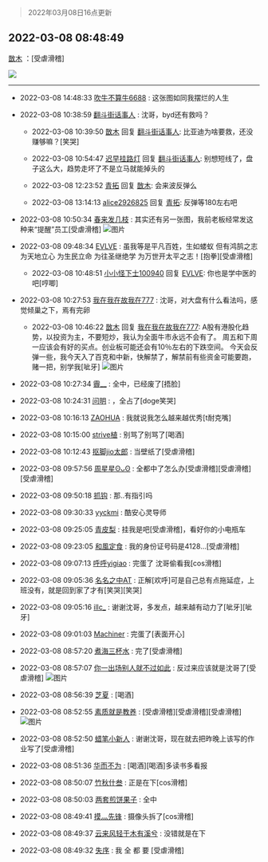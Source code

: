 > 2022年03月08日16点更新
<link rel="stylesheet" href="https://cdn.jsdelivr.net/gh/taotie6/sampleJSON@main/css/photo_show.css">
<meta name="referrer" content="no-referrer" />


 ## 2022-03-08 08:48:49 

 [㪚木](https://www.coolapk.com/feed/34084611?shareKey=MmExNTkxMzRlZGMxNjIyNmI4Mjg~) ：[受虐滑稽] 

<div class="album">
<img class="img-item" src="https://image.coolapk.com/feed/2022/0308/08/1081091_8225c736_0528_3528_802@504x748.jpeg" />
</div>

 ------- 

- 2022-03-08 14:48:33 [吹牛不算牛6688](uid=3776015) : 这张图如同我摆烂的人生 

- 2022-03-08 10:38:59 [翻斗街话事人](uid=3028129) : 沈哥，byd还有救吗？ 

    - 2022-03-08 10:39:50 [㪚木](uid=1081091) 回复 [翻斗街话事人](uid=3028129): 比亚迪为啥要救，还没赚够嘛？[笑哭] 

    - 2022-03-08 10:54:47 [迟早挂路灯](uid=874366) 回复 [翻斗街话事人](uid=3028129): 别想短线了，盘子这么大，趋势走坏了不是立马就能掉头的 

    - 2022-03-08 12:23:52 [青拓](uid=1255788) 回复 [㪚木](uid=1081091): 会来波反弹么 

    - 2022-03-08 13:14:13 [alice2926825](uid=1064232) 回复 [青拓](uid=1255788): 反弹等180左右吧 

- 2022-03-08 10:50:34 [春来发几枝](uid=1221902) : 其实还有另一张图，我前老板经常发这种来“提醒”员工[受虐滑稽] ![图片](https://image.coolapk.com/feed/2022/0308/10/1221902_c565a767_7833_1981_796@1080x1447.png)

- 2022-03-08 09:48:34 [EVLVE](uid=624501) : 虽我等是平凡百姓，生如蝼蚁 但有鸿鹄之志 为天地立心 为生民立命 为往圣继绝学 为万世开太平之志！[抱拳][受虐滑稽] 

    - 2022-03-08 10:48:51 [小小怪下士100940](uid=19067463) 回复 [EVLVE](uid=624501): 你也是学中医的吧[哼唧] 

- 2022-03-08 10:27:53 [我在我在故我在777](uid=2728082) : 沈哥，对大盘有什么看法吗，感觉倾巢之下，焉有完卵 

    - 2022-03-08 10:46:22 [㪚木](uid=1081091) 回复 [我在我在故我在777](uid=2728082): A股有港股化趋势，以投资为主，不要短炒，我认为全面牛市永远不会有了。
周五和下周一应该会有好的买点。创业板可能还会有10％左右的下跌空间。
今天会反弹一些，我今天入了百克和中新，快解禁了，解禁前有些资金可能要跑，赌一把，别学我[呲牙] ![图片](https://image.coolapk.com/feed/2019/0507/23/1081091_4510_532@400x225.gif)

- 2022-03-08 10:27:34 [霽__](uid=2393793) : 全中，已经废了[捂脸] 

- 2022-03-08 10:24:31 [问明](uid=2554027) : ，全占了[doge笑哭] 

- 2022-03-08 10:16:13 [ZAOHUA](uid=1930793) : 我就说我怎么越来越优秀[t耐克嘴] 

- 2022-03-08 10:15:00 [strive植](uid=1468928) : 别骂了别骂了[喝酒] 

- 2022-03-08 10:12:43 [抠脚jio太郎](uid=3743725) : 当壁纸了[受虐滑稽] 

- 2022-03-08 09:57:56 [周星星ʘᴗʘ](uid=1078199) : 全都中了怎么办[受虐滑稽][受虐滑稽][受虐滑稽] 

- 2022-03-08 09:50:18 [抓钩](uid=1286315) : 那..有指引吗 

- 2022-03-08 09:30:33 [yyckmi](uid=2884622) : 酷安心灵导师 

- 2022-03-08 09:25:05 [青皮梨](uid=1109281) : 挂我是吧[受虐滑稽]，看好你的小电瓶车 

- 2022-03-08 09:23:05 [和風定食](uid=2594002) : 我的身份证号码是4128...[受虐滑稽] 

- 2022-03-08 09:07:13 [呼呼yigiao](uid=3884903) : 完蛋了 沈哥偷看我[cos滑稽] 

- 2022-03-08 09:05:36 [名名之中AT](uid=520258) : 正解[欢呼]可是自己总有点拖延症，上班没有，就是回到家了才有[笑哭][笑哭] 

- 2022-03-08 09:05:16 [illc_](uid=3010182) : 谢谢沈哥，多发点，越来越有动力了[呲牙][呲牙] 

- 2022-03-08 09:01:03 [Machiner](uid=3114536) : 完蛋了[表面开心] 

- 2022-03-08 08:57:20 [煮海三杯水](uid=695018) : 完了[受虐滑稽] 

- 2022-03-08 08:57:07 [你一出场别人就不过如此](uid=2538561) : 反过来应该就是沈哥了[受虐滑稽] ![图片](https://image.coolapk.com/feed/2021/0604/09/3142203_cc75c90b_1482_4911@300x300.gif)

- 2022-03-08 08:56:39 [芝夏](uid=3226904) : [喝酒] 

- 2022-03-08 08:52:55 [素质就是教养](uid=2192928) : [受虐滑稽][受虐滑稽][受虐滑稽] ![图片](https://image.coolapk.com/feed/2022/0308/08/2192928_7d1add1b_0775_2791_673@1920x1080.jpeg)

- 2022-03-08 08:52:50 [蜡笔小新人](uid=4236945) : 谢谢沈哥，现在就去把昨晚上该写的作业写了[受虐滑稽] 

- 2022-03-08 08:51:36 [华而不为](uid=1212555) : [喝酒][喝酒]多读书多看报 

- 2022-03-08 08:50:07 [竹秋什叁](uid=2319428) : 正是在下[cos滑稽] 

- 2022-03-08 08:50:03 [两套煎饼果子](uid=810336) : 全中 

- 2022-03-08 08:49:41 [摸灬先锋](uid=1006954) : 摄像头拆了[cos滑稽] 

- 2022-03-08 08:49:37 [云来风轻于木有溪兮](uid=3045843) : 没错就是在下 

- 2022-03-08 08:49:32 [失序](uid=1009107) : 我 全 都 要 [受虐滑稽] 

